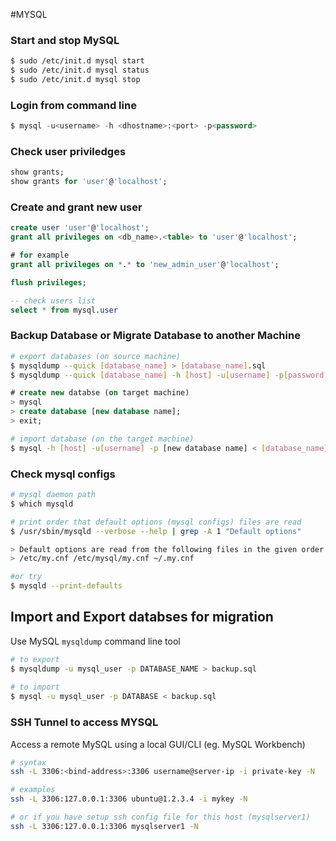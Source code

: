 #MYSQL

### Start and stop MySQL
```sh
$ sudo /etc/init.d mysql start
$ sudo /etc/init.d mysql status
$ sudo /etc/init.d mysql stop
```

### Login from command line
```sql
$ mysql -u<username> -h <dhostname>:<port> -p<password> 
```

### Check user priviledges
```sql
show grants;
show grants for 'user'@'localhost';
```

### Create and grant new user
```sql
create user 'user'@'localhost';
grant all privileges on <db_name>.<table> to 'user'@'localhost';

# for example
grant all privileges on *.* to 'new_admin_user'@'localhost';

flush privileges;

-- check users list
select * from mysql.user
```

### Backup Database or Migrate Database to another Machine
```sh
# export databases (on source machine)
$ mysqldump --quick [database_name] > [database_name].sql
$ mysqldump --quick [database_name] -h [host] -u[username] -p[password] > [database_name].sql
```

```sql
# create new databse (on target machine)
> mysql
> create database [new database name];
> exit;
```

```sh
# import database (on the target machine)
$ mysql -h [host] -u[username] -p [new database name] < [database_name].sql

```


### Check mysql configs
```sh
# mysql daemon path
$ which mysqld

# print order that default options (mysql configs) files are read
$ /usr/sbin/mysqld --verbose --help | grep -A 1 "Default options"

> Default options are read from the following files in the given order:
> /etc/my.cnf /etc/mysql/my.cnf ~/.my.cnf

#or try
$ mysqld --print-defaults

````


## Import and Export databses for migration
Use MySQL `mysqldump` command line tool
```sh
# to export
$ mysqldump -u mysql_user -p DATABASE_NAME > backup.sql
 
# to import 
$ mysql -u mysql_user -p DATABASE < backup.sql
```


### SSH Tunnel to access MYSQL 
Access a remote MySQL using a local GUI/CLI (eg. MySQL Workbench)
```sh
# syntax 
ssh -L 3306:<bind-address>:3306 username@server-ip -i private-key -N

# examples
ssh -L 3306:127.0.0.1:3306 ubuntu@1.2.3.4 -i mykey -N

# or if you have setup ssh config file for this host (mysqlserver1)
ssh -L 3306:127.0.0.1:3306 mysqlserver1 -N
```
